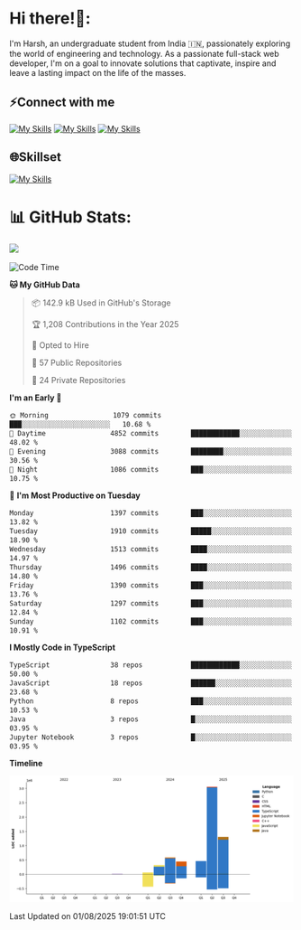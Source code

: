
# Hi there!👋:
<p> I'm Harsh, an undergraduate student from India 🇮🇳, passionately exploring the world of engineering and technology. As a passionate full-stack web developer, I'm on a goal to innovate solutions that captivate, inspire and leave a lasting impact on the life of the masses. </p>

## ⚡Connect with me

[![My Skills](https://skillicons.dev/icons?i=gmail)](mailto:harshpandey.tech@gmail.com) [![My Skills](https://skillicons.dev/icons?i=linkedin)](https://linkedin.com/in/harsh3dev) [![My Skills](https://skillicons.dev/icons?i=twitter)](https://x.com/harshxai)

## 🌐Skillset
[![My Skills](https://skillicons.dev/icons?i=js,ts,react,nextjs,nodejs,tailwind,mongo,express,postgres,prisma,html,css,docker,aws,cpp,git,vscode,figma)](https://skillicons.dev)


# 📊 GitHub Stats:
![](https://komarev.com/ghpvc/?username=harsh3dev)

<!--START_SECTION:waka-->
![Code Time](http://img.shields.io/badge/Code%20Time-413%20hrs%208%20mins-blue)

**🐱 My GitHub Data** 

> 📦 142.9 kB Used in GitHub's Storage 
 > 
> 🏆 1,208 Contributions in the Year 2025
 > 
> 💼 Opted to Hire
 > 
> 📜 57 Public Repositories 
 > 
> 🔑 24 Private Repositories 
 > 
**I'm an Early 🐤** 

```text
🌞 Morning                1079 commits        ███░░░░░░░░░░░░░░░░░░░░░░   10.68 % 
🌆 Daytime                4852 commits        ████████████░░░░░░░░░░░░░   48.02 % 
🌃 Evening                3088 commits        ████████░░░░░░░░░░░░░░░░░   30.56 % 
🌙 Night                  1086 commits        ███░░░░░░░░░░░░░░░░░░░░░░   10.75 % 
```
📅 **I'm Most Productive on Tuesday** 

```text
Monday                   1397 commits        ███░░░░░░░░░░░░░░░░░░░░░░   13.82 % 
Tuesday                  1910 commits        █████░░░░░░░░░░░░░░░░░░░░   18.90 % 
Wednesday                1513 commits        ████░░░░░░░░░░░░░░░░░░░░░   14.97 % 
Thursday                 1496 commits        ████░░░░░░░░░░░░░░░░░░░░░   14.80 % 
Friday                   1390 commits        ███░░░░░░░░░░░░░░░░░░░░░░   13.76 % 
Saturday                 1297 commits        ███░░░░░░░░░░░░░░░░░░░░░░   12.84 % 
Sunday                   1102 commits        ███░░░░░░░░░░░░░░░░░░░░░░   10.91 % 
```


**I Mostly Code in TypeScript** 

```text
TypeScript               38 repos            ████████████░░░░░░░░░░░░░   50.00 % 
JavaScript               18 repos            ██████░░░░░░░░░░░░░░░░░░░   23.68 % 
Python                   8 repos             ███░░░░░░░░░░░░░░░░░░░░░░   10.53 % 
Java                     3 repos             █░░░░░░░░░░░░░░░░░░░░░░░░   03.95 % 
Jupyter Notebook         3 repos             █░░░░░░░░░░░░░░░░░░░░░░░░   03.95 % 
```



**Timeline**

![Lines of Code chart](https://raw.githubusercontent.com/harsh3dev/harsh3dev/main/assets/bar_graph.png)


 Last Updated on 01/08/2025 19:01:51 UTC
<!--END_SECTION:waka-->

